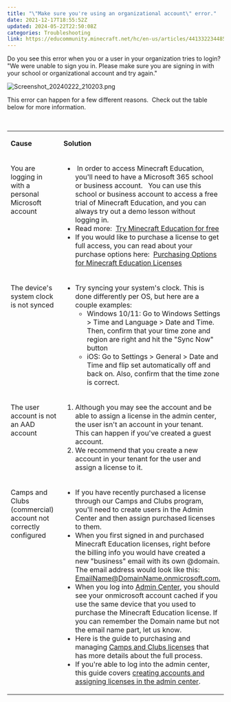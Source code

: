 ```yaml
---
title: "\"Make sure you're using an organizational account\" error."
date: 2021-12-17T18:55:52Z
updated: 2024-05-22T22:50:08Z
categories: Troubleshooting
link: https://educommunity.minecraft.net/hc/en-us/articles/4413322344852--Make-sure-you-re-using-an-organizational-account-error
---
```


Do you see this error when you or a user in your organization tries to login?  
"We were unable to sign you in. Please make sure you are signing in with your school or organizational account and try again."

![Screenshot_20240222_210203.png](https://educommunity.minecraft.net/hc/article_attachments/23965392154516)

This error can happen for a few different reasons.  Check out the table below for more information.

 

<table data-border="1px" data-cellpadding="5px">
<colgroup>
<col style="width: 50%" />
<col style="width: 50%" />
</colgroup>
<tbody>
<tr>
<td style="vertical-align: top" width="312"><p><strong>Cause</strong></p></td>
<td style="vertical-align: top" width="312"><p><strong>Solution</strong></p></td>
</tr>
<tr>
<td style="vertical-align: top" width="312"><p>You are logging in with a personal Microsoft account</p></td>
<td style="vertical-align: top" width="312"><ul>
<li> In order to access Minecraft Education, you'll need to have a Microsoft 365 school or business account.   You can use this school or business account to access a free trial of Minecraft Education, and you can always try out a demo lesson without logging in.  </li>
<li>Read more:  <a href="../Get-Started/Try-Minecraft-Education-for-free.md">Try Minecraft Education for free</a></li>
<li>If you would like to purchase a license to get full access, you can read about your purchase options here:  <a href="../Purchase-Licenses/Purchasing-Options-for-Minecraft-Education-Licenses.md">Purchasing Options for Minecraft Education Licenses</a></li>
</ul></td>
</tr>
<tr>
<td style="vertical-align: top"><p>The device's system clock is not synced</p></td>
<td style="vertical-align: top"><ul>
<li>Try syncing your system's clock. This is done differently per OS, but here are a couple examples:
<ul>
<li>Windows 10/11: Go to Windows Settings &gt; Time and Language &gt; Date and Time. Then, confirm that your time zone and region are right and hit the "Sync Now" button</li>
<li>iOS: Go to Settings &gt; General &gt; Date and Time and flip set automatically off and back on. Also, confirm that the time zone is correct.</li>
</ul></li>
</ul></td>
</tr>
<tr>
<td style="vertical-align: top" width="312"><p>The user account is not an AAD account</p></td>
<td style="vertical-align: top" width="312"><ol>
<li>Although you may see the account and be able to assign a license in the admin center, the user isn't an account in your tenant.  This can happen if you've created a guest account.</li>
<li>We recommend that you create a new account in your tenant for the user and assign a license to it.</li>
</ol></td>
</tr>
<tr>
<td style="vertical-align: top"><p>Camps and Clubs (commercial) account not correctly configured</p></td>
<td style="vertical-align: top"><ul>
<li>If you have recently purchased a license through our Camps and Clubs program, you'll need to create users in the Admin Center and then assign purchased licenses to them.</li>
<li>When you first signed in and purchased Minecraft Education licenses, right before the billing info you would have created a new "business" email with its own @domain. The email address would look like this: <a href="mailto:EmailName@DomainName.onmicrosoft.com">EmailName@DomainName.onmicrosoft.com.</a></li>
<li>When you log into <a href="https://admin.microsoft.com/">Admin Center</a>, you should see your onmicrosoft account cached if you use the same device that you used to purchase the Minecraft Education license. If you can remember the Domain name but not the email name part, let us know.</li>
<li>Here is the guide to purchasing and managing <a href="../Purchase-Licenses/Purchase-Commercial-Licenses.md">Camps and Clubs licenses</a> that has more details about the full process.</li>
<li>If you're able to log into the admin center, this guide covers <a href="../Administration-and-License-Management/Manage-Licenses-for-Camps-Clubs-Homeschool-and-Other-Organizations.md">creating accounts and assigning licenses in the admin center</a>.</li>
</ul></td>
</tr>
</tbody>
</table>
